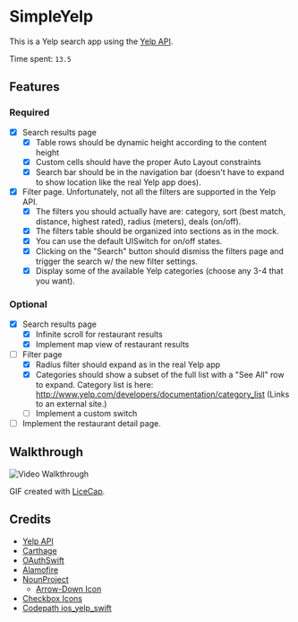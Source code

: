 # SimpleYelp

This is a Yelp search app using the [Yelp API](https://www.yelp.com/developers/documentation).

Time spent: `13.5`

## Features

### Required

- [x] Search results page
   - [x] Table rows should be dynamic height according to the content height
   - [x] Custom cells should have the proper Auto Layout constraints
   - [x] Search bar should be in the navigation bar (doesn't have to expand to show location like the real Yelp app does).
- [x] Filter page. Unfortunately, not all the filters are supported in the Yelp API.
   - [x] The filters you should actually have are: category, sort (best match, distance, highest rated), radius (meters), deals (on/off).
   - [x] The filters table should be organized into sections as in the mock.
   - [x] You can use the default UISwitch for on/off states.
   - [x] Clicking on the "Search" button should dismiss the filters page and trigger the search w/ the new filter settings.
   - [x] Display some of the available Yelp categories (choose any 3-4 that you want).

### Optional

- [x] Search results page
   - [x] Infinite scroll for restaurant results
   - [x] Implement map view of restaurant results
- [ ] Filter page
   - [x] Radius filter should expand as in the real Yelp app
   - [x] Categories should show a subset of the full list with a "See All" row to expand. Category list is here: http://www.yelp.com/developers/documentation/category_list (Links to an external site.)
   - [ ] Implement a custom switch
- [ ] Implement the restaurant detail page.

## Walkthrough

![Video Walkthrough](demo.gif)

GIF created with [LiceCap](http://www.cockos.com/licecap/).

Credits
---------
* [Yelp API](https://www.yelp.com/developers/documentation)
* [Carthage](https://github.com/Carthage/Carthage)
* [OAuthSwift](https://github.com/dongri/OAuthSwift)
* [Alamofire](https://github.com/Alamofire/Alamofire)
* [NounProject](https://thenounproject.com/)
   * [Arrow-Down Icon](https://thenounproject.com/term/arrow-down/11584/)
* [Checkbox Icons](https://github.com/mancunianetz/Checkbox)
* [Codepath ios_yelp_swift](https://github.com/codepath/ios_yelp_swift)
